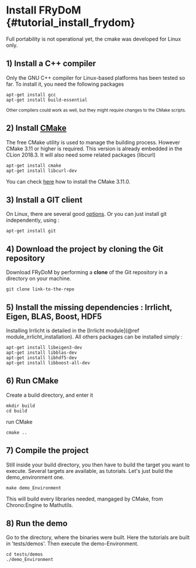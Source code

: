 Install FRyDoM {#tutorial_install_frydom}
==========================

Full portability is not operational yet, the cmake was developed for Linux only.

## 1) Install a C++ compiler

Only the GNU C++ compiler for Linux-based platforms has been tested so far. To install it, you need the following packages

    apt-get install gcc
    apt-get install build-essential

<small>Other compilers could work as well, but they might require changes to the CMake scripts.</small>

## 2) Install [CMake](http://www.cmake.org/cmake/resources/software.html)

The free CMake utility is used to manage the building process. However CMake 3.11 or higher is required. This version is
already embedded in the CLion 2018.3. It will also need some related packages (libcurl)<br>

    apt-get install cmake
    apt-get install libcurl-dev
    
You can check [here](https://peshmerge.io/how-to-install-cmake-3-11-0-on-ubuntu-16-04/) how to install the CMake 3.11.0.

## 3) Install a GIT client

On Linux, there are several good [options](https://git-scm.com/download/gui/linux).
Or you can just install git independently, using :

    apt-get install git


## 4) Download the project by cloning the Git repository

Download FRyDoM by performing a **clone** of the Git repository in a directory on your machine. 

    git clone link-to-the-repo
    
## 5) Install the missing dependencies : Irrlicht, Eigen, BLAS, Boost, HDF5

Installing Irrlicht is detailed in the [Irrlicht module](@ref module_irrlicht_installation).
All others packages can be installed simply :

    apt-get install libeigen3-dev
    apt-get install libblas-dev
    apt-get install libhdf5-dev
    apt-get install libboost-all-dev


## 6) Run CMake

Create a build directory, and enter it 

    mkdir build
    cd build

run CMake

    cmake ..

## 7) Compile the project

Still inside your build directory, you then have to build the target you want to execute. Several targets are available,
as tutorials. Let's just build the demo_environment one.

    make demo_Environment
    
This will build every libraries needed, mangaged by CMake, from Chrono:Engine to Mathutils.

## 8) Run the demo

Go to the directory, where the binaries were built. Here the tutorials are built in 'tests/demos'. 
Then execute the demo-Environment. 

    cd tests/demos
    ./demo_Environment 
